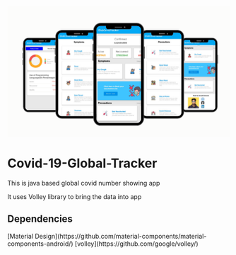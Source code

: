 ![This is an image](https://github.com/Umeshekh/Covid-19-Global-Tracker/blob/master/images/Untitled%20design.png)

# Covid-19-Global-Tracker

<p> This is java based global covid number showing app </p>
<p> It uses Volley library to bring the data into app </p>

<h2> Dependencies </h2>
[Material Design](https://github.com/material-components/material-components-android/)
[volley](https://github.com/google/volley/)


